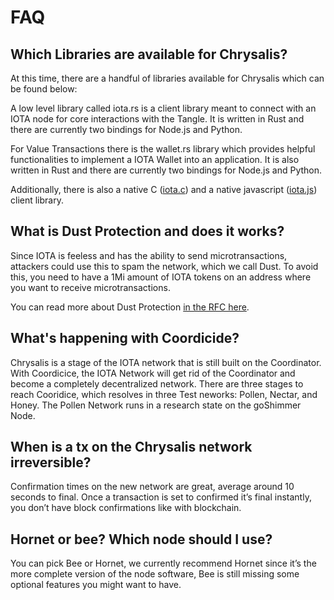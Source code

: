 # FAQ


## Which Libraries are available for Chrysalis?
At this time, there are a handful of libraries available for Chrysalis which can be found below:

A low level library called iota.rs is a client library meant to connect with an IOTA node for core interactions with the Tangle. It is written in Rust and there are currently two bindings for Node.js and Python. 

For Value Transactions there is the wallet.rs library which provides helpful functionalities to implement a IOTA Wallet into an application. It is also written in Rust and there are currently two bindings for Node.js and Python. 

Additionally, there is also a native C ([iota.c](https://github.com/iotaledger/iota.c)) and a native javascript ([iota.js](https://github.com/iotaledger/iota.js/tree/chrysalis)) client library. 

## What is Dust Protection and does it works?
Since IOTA is feeless and has the ability to send microtransactions, attackers could use this to spam the network, which we call Dust. To avoid this, you need to have a 1Mi amount of IOTA tokens on an address where you want to receive microtransactions.

You can read more about Dust Protection [in the RFC here](https://github.com/iotaledger/protocol-rfcs/pull/32).

## What's happening with Coordicide?
Chrysalis is a stage of the IOTA network that is still built on the Coordinator. With Coordicice, the IOTA Network will get rid of the Coordinator and become a completely decentralized network. There are three stages to reach Cooridice, which resolves in three Test neworks: Pollen, Nectar, and Honey. The Pollen Network runs in a research state on the goShimmer Node.

## When is a tx on the Chrysalis network irreversible?
Confirmation times on the new network are great, average around 10 seconds to final. Once a transaction is set to confirmed it’s final instantly, you don’t have block confirmations like with blockchain.

## Hornet or bee? Which node should I use?
You can pick Bee or Hornet, we currently recommend Hornet since it’s the more complete version of the node software, Bee is still missing some optional features you might want to have.
